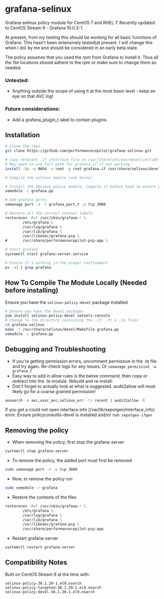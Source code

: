 # grafana-selinux

Grafana selinux policy module for CentOS 7 and RHEL 7. Recently updated to CentOS Stream 9 - Grafana 10.0.3-1.

At present, from my testing this should be working for all basic functions of Grafana. This hasn't been extensively tested(at present. I will change this when I do) by me and should be considered in an early beta state.

The policy assumes that you used the rpm from Grafana to install it. Thus all the file locations should adhere to the rpm or make sure to change them as needed.


### Untested:
* Anything outside the scope of using it at the most basic level - keep an eye on that AVC log!

### Future considerations:
* Add a grafana_plugin_t label to contain plugins.


## Installation
```sh
# Clone the repo
git clone https://github.com/performancecopilot/grafana-selinux.git

# Copy relevant .if interface file to /usr/share/selinux/devel/include to expose them when building and for future modules.
# May need to use full path for grafana.if if not working.
install -Dp -m 0664 -o root -g root grafana.if /usr/share/selinux/devel/include/myapplications/grafana.if

# Compile the selinux module (see below)

# Install the SELinux policy module. Compile it before hand to ensure proper compatibility (see below)
semodule -i grafana.pp

# Add grafana ports
semanage port -a -t grafana_port_t -p tcp 3000

# Restore all the correct context labels
restorecon -RvF /usr/sbin/grafana-* \
		/etc/grafana \
		/var/log/grafana \
		/var/lib/grafana \
		/usr/libexec/grafana-pcp \
#		/usr/share/performancecopilot-pcp-app \

# Start grafana
systemctl start grafana-server.service

# Ensure it's working in the proper confinement
ps -eZ | grep grafana
```

## How To Compile The Module Locally (Needed before installing)
Ensure you have the `selinux-policy-devel` package installed.
```sh
# Ensure you have the devel packages
yum install selinux-policy-devel setools-console
# Change to the directory containing the .if, .fc & .te files
cd grafana-selinux
make -f /usr/share/selinux/devel/Makefile grafana.pp
semodule -i grafana.pp
```

## Debugging and Troubleshooting

* If you're getting permission errors, uncomment permissive in the .te file and try again. Re-check logs for any issues. Or `semanage permissive -a grafana_t`
* Easy way to add in allow rules is the below command, then copy or redirect into the .te module. Rebuild and re-install:
* Don't forget to actually look at what is suggested. audit2allow will most likely go for a coarse grained permission!

```sh
ausearch -m avc,user_avc,selinux_err -ts recent | audit2allow -R
```
If you get a could not open interface info [/var/lib/sepolgen/interface_info] error. 
Ensure policycoreutils-devel is installed and/or run: `sepolgen-ifgen`

## Removing the policy

* When removing the policy, first stop the grafana-server
```sh
systemctl stop grafana-server
```
* To remove the policy, the added port must first be removed
```sh
sudo semanage port -d -p tcp 3000
```
* Now, to remove the policy run
```sh
sudo semodule -r grafana
```
* Restore the contexts of the files
```sh
restorecon -RvF /usr/sbin/grafana-* \
		/etc/grafana \
		/var/log/grafana \
		/var/lib/grafana \
		/usr/libexec/grafana-pcp \
		/usr/share/performancecopilot-pcp-app
```
* Restart grafana-server
```sh
systemctl restart grafana-server
```
## Compatibility Notes
Built on CentOS Stream 9 at the time with:
```
selinux-policy-38.1.20-1.el9.noarch
selinux-policy-targeted-38.1.20-1.el9.noarch
selinux-policy-devel-38.1.20-1.el9.noarch
```
